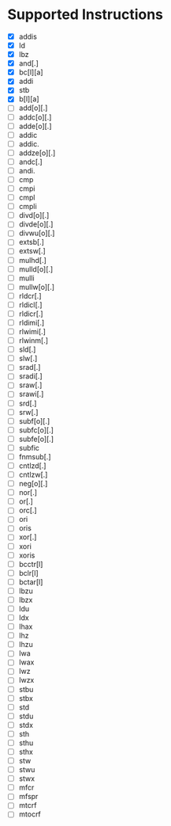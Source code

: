 # Supported Instructions
 - [x] addis
 - [x] ld
 - [x] lbz
 - [x] and[.]
 - [x] bc[l][a]
 - [x] addi
 - [x] stb
 - [x] b[l][a]
 - [ ] add[o][.]
 - [ ] addc[o][.]
 - [ ] adde[o][.]
 - [ ] addic
 - [ ] addic.
 - [ ] addze[o][.]
 - [ ] andc[.]
 - [ ] andi.
 - [ ] cmp
 - [ ] cmpi
 - [ ] cmpl
 - [ ] cmpli
 - [ ] divd[o][.]
 - [ ] divde[o][.]
 - [ ] divwu[o][.]
 - [ ] extsb[.]
 - [ ] extsw[.]
 - [ ] mulhd[.]
 - [ ] mulld[o][.]
 - [ ] mulli
 - [ ] mullw[o][.]
 - [ ] rldcr[.]
 - [ ] rldicl[.]
 - [ ] rldicr[.]
 - [ ] rldimi[.]
 - [ ] rlwimi[.]
 - [ ] rlwinm[.]
 - [ ] sld[.]
 - [ ] slw[.]
 - [ ] srad[.]
 - [ ] sradi[.]
 - [ ] sraw[.]
 - [ ] srawi[.]
 - [ ] srd[.]
 - [ ] srw[.]
 - [ ] subf[o][.]
 - [ ] subfc[o][.]
 - [ ] subfe[o][.]
 - [ ] subfic
 - [ ] fnmsub[.]
 - [ ] cntlzd[.]
 - [ ] cntlzw[.]
 - [ ] neg[o][.]
 - [ ] nor[.]
 - [ ] or[.]
 - [ ] orc[.]
 - [ ] ori
 - [ ] oris
 - [ ] xor[.]
 - [ ] xori
 - [ ] xoris
 - [ ] bcctr[l]
 - [ ] bclr[l]
 - [ ] bctar[l]
 - [ ] lbzu
 - [ ] lbzx
 - [ ] ldu
 - [ ] ldx
 - [ ] lhax
 - [ ] lhz
 - [ ] lhzu
 - [ ] lwa
 - [ ] lwax
 - [ ] lwz
 - [ ] lwzx
 - [ ] stbu
 - [ ] stbx
 - [ ] std
 - [ ] stdu
 - [ ] stdx
 - [ ] sth
 - [ ] sthu
 - [ ] sthx
 - [ ] stw
 - [ ] stwu
 - [ ] stwx
 - [ ] mfcr
 - [ ] mfspr
 - [ ] mtcrf
 - [ ] mtocrf